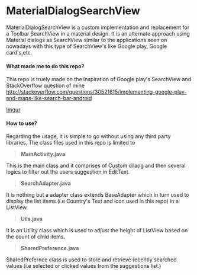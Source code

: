 # MaterialDialogSearchView

MaterialDialogSearchView is a custom implementation and replacement for a Toolbar SearchView in a material design.
It is an alternate approach using Material dialogs as SearchView similar to the applications seen on nowadays with this type of SearchView's
like Google play, Google card's,etc.

#### **What made me to do this repo?**

This repo is truely made on the inspiration of Google play's SearchView and StackOverflow question of mine
http://stackoverflow.com/questions/30521615/implementing-google-play-and-maps-like-search-bar-android

[Imgur](http://i.imgur.com/kUwTS5P.gifv)


#### **How to use?**

Regarding the usage, it is simple to go without using any third party libraries. The class files used in this repo is limited to

> **MainActivity.java**  

This is the main class and it comprises of Custom dilaog and then several logics to filter out the users suggestion in EditText.

> **SearchAdapter.java** 

It is nothing but a adapter class extends BaseAdapter which in turn used to display the list items (i.e Country's Text and icon used in this repo) in a ListView.

> **Uils.java**          

It is an Utility class which is used to adjust the height of ListView based on the count of child items.

> **SharedPreference.java**   

SharedPrefernce class is used to store and retrieve recently searched values (i.e selected or clicked values from the suggestions list.)




